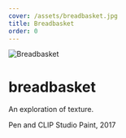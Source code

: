 ```yaml
---
cover: /assets/breadbasket.jpg
title: Breadbasket
order: 0
---
```

![Breadbasket](https://mir-s3-cdn-cf.behance.net/project_modules/max_1200/b2382e61468895.5a6fc5110332b.jpg)

# breadbasket

An exploration of texture.

Pen and CLIP Studio Paint, 2017
